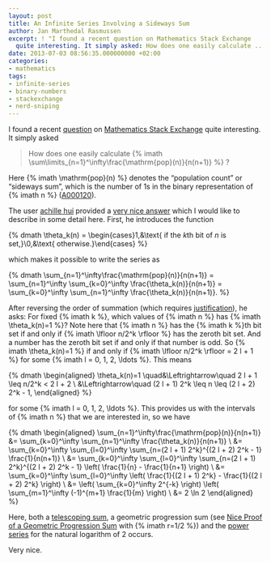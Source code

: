 ```yaml
---
layout: post
title: An Infinite Series Involving a Sideways Sum
author: Jan Marthedal Rasmussen
excerpt: ! "I found a recent question on Mathematics Stack Exchange
  quite interesting. It simply asked: How does one easily calculate ..."
date: 2013-07-03 08:56:35.000000000 +02:00
categories:
- mathematics
tags:
- infinite-series
- binary-numbers
- stackexchange
- nerd-sniping
---
```


I found a recent [question](http://math.stackexchange.com/questions/432250/how-does-one-easily-calculate-sum-limits-n-1-infty-frac-mathrmpopn) on [Mathematics Stack Exchange](http://math.stackexchange.com) quite interesting. It simply asked

> How does one easily calculate {% imath \sum\limits_{n=1}^\infty\frac{\mathrm{pop}(n)}{n(n+1)} %} ?

Here {% imath \mathrm{pop}(n) %} denotes the &#8220;population count&#8221; or &#8220;sideways sum&#8221;, which is the number of 1s in the binary representation of {% imath n %} ([A000120](http://oeis.org/A000120)).<span></span>

The user [achille hui](http://math.stackexchange.com/users/59379/achille-hui) provided a [very nice answer](http://math.stackexchange.com/a/432336/2043) which I would like to describe in some detail here. First, he introduces the function

{% dmath \theta_k(n) = \begin{cases}1,&\text{ if the $k$th bit of $n$ is set,}\\0,&\text{ otherwise.}\end{cases} %}

which makes it possible to write the series as

{% dmath \sum_{n=1}^\infty\frac{\mathrm{pop}(n)}{n(n+1)} = \sum_{n=1}^\infty \sum_{k=0}^\infty \frac{\theta_k(n)}{n(n+1)} = \sum_{k=0}^\infty \sum_{n=1}^\infty \frac{\theta_k(n)}{n(n+1)}. %}

After reversing the order of summation (which requires [justification](http://www.math.ubc.ca/~feldman/m321/twosum.pdf)), he asks: For fixed {% imath k %}, which values of {% imath n %} has {% imath \theta_k(n)=1 %}? Note here that {% imath n %} has the {% imath k %}th bit set if and only if {% imath \lfloor n/2^k \rfloor %} has the zeroth bit set. And a number has the zeroth bit set if and only if that number is odd. So {% imath \theta_k(n)=1 %} if and only if {% imath \lfloor n/2^k \rfloor = 2 l + 1 %} for some {% imath l = 0, 1, 2, \ldots %}. This means

{% dmath \begin{aligned} \theta_k(n)=1 \quad&\Leftrightarrow\quad 2 l + 1 \leq n/2^k < 2 l + 2 \\ &\Leftrightarrow\quad (2 l + 1) 2^k \leq n \leq (2 l + 2) 2^k - 1, \end{aligned} %}

for some {% imath l = 0, 1, 2, \ldots %}. This provides us with the intervals of {% imath n %} that we are interested in, so we have

{% dmath \begin{aligned} \sum_{n=1}^\infty\frac{\mathrm{pop}(n)}{n(n+1)} &= \sum_{k=0}^\infty \sum_{n=1}^\infty \frac{\theta_k(n)}{n(n+1)} \\ &= \sum_{k=0}^\infty \sum_{l=0}^\infty \sum_{n=(2 l + 1) 2^k}^{(2 l + 2) 2^k - 1} \frac{1}{n(n+1)} \\ &= \sum_{k=0}^\infty \sum_{l=0}^\infty \sum_{n=(2 l + 1) 2^k}^{(2 l + 2) 2^k - 1} \left( \frac{1}{n} - \frac{1}{n+1} \right) \\ &= \sum_{k=0}^\infty \sum_{l=0}^\infty \left( \frac{1}{(2 l + 1) 2^k} - \frac{1}{(2 l + 2) 2^k} \right) \\ &= \left( \sum_{k=0}^\infty 2^{-k} \right) \left( \sum_{m=1}^\infty (-1)^{m+1} \frac{1}{m} \right) \\ &= 2 \ln 2 \end{aligned} %}

Here, both a [telescoping sum](http://en.wikipedia.org/wiki/Telescoping_series), a geometric progression sum (see [Nice Proof of a Geometric Progression Sum](/2008/10/nice-geometric-progression-proof.html) with {% imath r=1/2 %}) and the [power series](https://en.wikipedia.org/wiki/Taylor_series#List_of_Maclaurin_series_of_some_common_functions) for the natural logarithm of 2 occurs.

Very nice.
